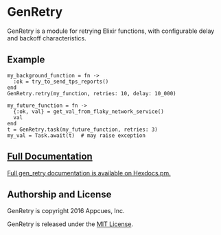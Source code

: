 # GenRetry

GenRetry is a module for retrying Elixir functions,
with configurable delay and backoff characteristics.


## Example

    my_background_function = fn ->
      :ok = try_to_send_tps_reports()
    end
    GenRetry.retry(my_function, retries: 10, delay: 10_000)

    my_future_function = fn ->
      {:ok, val} = get_val_from_flaky_network_service()
      val
    end
    t = GenRetry.task(my_future_function, retries: 3)
    my_val = Task.await(t)  # may raise exception


## [Full Documentation](http://hexdocs.pm/gen_retry/gen_retry.html)

[Full gen_retry documentation is available on
Hexdocs.pm.](http://hexdocs.pm/gen_retry/gen_retry.html)


## Authorship and License

GenRetry is copyright 2016 Appcues, Inc.

GenRetry is released under the
[MIT License](https://github.com/appcues/gen_retry/blob/master/LICENSE.txt).

